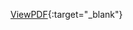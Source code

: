 [ViewPDF](https://github.com/ByteBlitz/cssNetworkAnalysis/Paper/Reddit_Network_Analysis.pdf){:target="_blank"}
